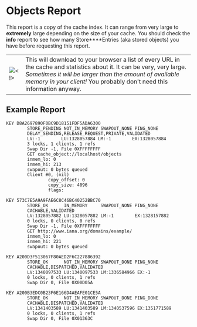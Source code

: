 # Objects Report

This report is a copy of the cache index. It can range from very large
to **extremely** large depending on the size of your cache. You should
check the **info** report to see how many Store****Entries (aka stored
objects) you have before requesting this report.

|                                                                           |                                                                                                                                                                                                                                                              |
| ------------------------------------------------------------------------- | ------------------------------------------------------------------------------------------------------------------------------------------------------------------------------------------------------------------------------------------------------------ |
| ![\<\!\>](https://wiki.squid-cache.org/wiki/squidtheme/img/attention.png) | This will download to your browser a list of every URL in the cache and statistics about it. It can be very, very large. *Sometimes it will be larger than the amount of available memory in your client\!* You probably don't need this information anyway. |

## Example Report

    KEY D8A2697890F0BC9D18151FDF5ADA6300
            STORE_PENDING NOT_IN_MEMORY SWAPOUT_NONE PING_NONE   
            DELAY_SENDING,RELEASE_REQUEST,PRIVATE,VALIDATED
            LV:-1        LU:1328057884 LM:-1        EX:1328057884
            3 locks, 1 clients, 1 refs
            Swap Dir -1, File 0XFFFFFFFF
            GET cache_object://localhost/objects
            inmem_lo: 0
            inmem_hi: 213
            swapout: 0 bytes queued
            Client #0, (nil)
                    copy_offset: 0
                    copy_size: 4096
                    flags:
    
    KEY 573C7E5A9A9FAE6C8C46BC40252BBC70
            STORE_OK      IN_MEMORY     SWAPOUT_NONE PING_NONE   
            CACHABLE,VALIDATED
            LV:1328057882 LU:1328057882 LM:-1        EX:1328157882
            0 locks, 0 clients, 0 refs
            Swap Dir -1, File 0XFFFFFFFF
            GET http://www.iana.org/domains/example/
            inmem_lo: 0
            inmem_hi: 221
            swapout: 0 bytes queued
    
    KEY A200D3F513067F80AED2F6C227886392
            STORE_OK      NOT_IN_MEMORY SWAPOUT_DONE PING_NONE
            CACHABLE,DISPATCHED,VALIDATED
            LV:1340097533 LU:1340097533 LM:1336584966 EX:-1
            0 locks, 0 clients, 1 refs
            Swap Dir 0, File 0X00D05A
    
    KEY A200B3EDC0B23F6E166D4AEAFE01CE5A
            STORE_OK      NOT_IN_MEMORY SWAPOUT_DONE PING_DONE
            CACHABLE,DISPATCHED,VALIDATED
            LV:1341403589 LU:1341403589 LM:1340537596 EX:1351771589
            0 locks, 0 clients, 1 refs
            Swap Dir 0, File 0X01363C
